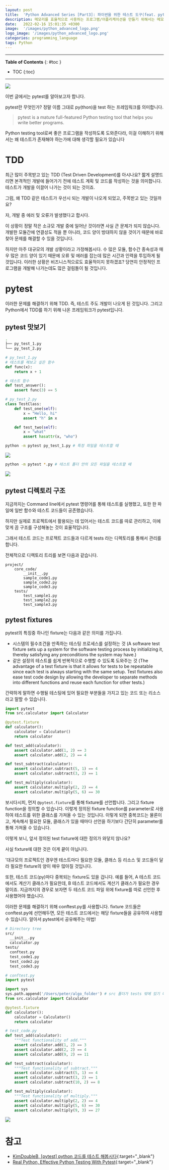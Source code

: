 ```yaml
---
layout: post
title:  'Python Advanced Series [Part3]: 파이썬을 위한 테스트 도구(feat. pytest)'
description: 메모리를 효율적으로 사용하는 프로그램/어플리케이션을 만들기 위해서는 메모리 할당에 대해 이해해야합니다.
date:   2022-02-16 15:01:35 +0300
image:  '/images/python_advanced_logo.png'
logo_image: '/images/python_advanced_logo.png'
categories: programming_language
tags: Python
---
```

---
**Table of Contents**
{: #toc }
*  TOC
{:toc}

---

![](/images/pytest_logo.png)

이번 글에서는 pytest를 알아보고자 합니다.  

pytest란 무엇인가? 정말 이름 그대로 py(thon)을 test 하는 프레임워크를 의미합니다.  
 
> pytest is a mature full-featured Python testing tool that helps you write better programs.

Python testing tool로써 좋은 프로그램을 작성하도록 도와준다라, 이걸 이해하기 위해서는 왜 테스트가 존재해야 하는가에 대해 생각할 필요가 있습니다  

# TDD
최근 많이 주목받고 있는 TDD (Test Driven Development)를 아시나요? 짧게 설명드리면 본격적인 개발에 들어가기 전에 테스트 계획 및 코드를 작성하는 것을 의미합니다. 테스트가 개발을 이끌어 나가는 것이 되는 것이죠.  

그럼, 왜 TDD 같은 테스트가 우선시 되는 개발이 나오게 되었고, 주목받고 있는 것일까요?  

자, 개발 중 에러 및 오류가 발생했다고 합시다.  

이 상황이 정말 작은 소규모 개발 중에 일어난 것이라면 사실 큰 문제가 되지 않습니다. 개발한 모듈간에 연결성도 적을 뿐 아니라, 코드 양이 방대하지 않을 것이기 때문에 바로 찾아 문제를 해결할 수 있을 것입니다.  

하지만 아주 대규모의 개발 상황이라고 가정해봅시다. 수 많은 모듈, 함수간 종속성과 매우 많은 코드 양이 있기 때문에 오류 및 에러를 잡는데 많은 시간과 인력을 투입하게 될 것입니다. 이러한 상황은 비즈니스적으로도 효율적이지 못하겠죠? 당연히 안정적인 프로그램을 개발해 나가는데도 많은 걸림돌이 될 것입니다.  

# pytest

이러한 문제를 해결하기 위해 TDD. 즉, 테스트 주도 개발이 나오게 된 것입니다. 그리고 Python에서 TDD를 하기 위해 나온 프레임워크가 pytest입니다.  

## pytest 맛보기

```sh
.
├── py_test_1.py
└── py_test_2.py
```

```python
# py_test_1.py
# 테스트를 해보고 싶은 함수
def func(x):
    return x + 1

# 테스트 함수
def test_answer():
    assert func(3) == 5
```

```python
# py_test_2.py
class TestClass:
    def test_one(self):
        x = "Hello, hi"
        assert "h" in x

    def test_two(self):
        x = "what"
        assert hasattr(x, "who")
```

```sh
python -m pytest py_test_1.py # 특정 파일을 테스트할 때
```

![](/images/pytest_1.png)

```sh
python -m pytest *.py # 테스트 폴더 안의 모든 파일을 테스트할 때
```

![](/images/pytest_2.png)

## pytest 디렉토리 구조

지금까지는 Command line에서 pytest 명령어를 통해 테스트를 실행했고, 또한 한 파일에 일반 함수와 테스트 코드들이 공존했습니다.  

하지만 실제로 프로젝트에서 활용되는 데 있어서는 테스트 코드를 따로 관리하고, 이에 맞게 끔 구조를 구성해놓는 것이 효율적입니다.  

그래서 테스트 코드는 프로젝트 코드들과 다르게 tests 라는 디렉토리를 통해서 관리를 합니다.  

전체적으로 디렉토리 트리를 보면 다음과 같습니다.  

```
project/
    core_code/
        __init__.py
        sample_code1.py
        sample_code2.py
        sample_code3.py
    tests/
        test_sample1.py
        test_sample2.py
        test_sample3.py
```

## pytest fixtures
 
pytest의 특징중 하나인 fixture는 다음과 같은 의미를 가집니다.  

- 시스템의 필수조건을 만족하는 테스팅 프로세스를 설정하는 것 (A software test fixture sets up a system for the software testing process by initializing it, thereby satisfying any preconditions the system may have.)
- 같은 설정의 테스트를 쉽게 반복적으로 수행할 수 있도록 도와주는 것 (The advantage of a test fixture is that it allows for tests to be repeatable since each test is always starting with the same setup. Test fixtures also ease test code design by allowing the developer to separate methods into different functions and reuse each function for other tests.)

간략하게 말하면 수행될 테스팅에 있어 필요한 부분들을 가지고 있는 코드 또는 리소스라고 말할 수 있습니다.    

```py
import pytest
from src.calculator import Calculator

@pytest.fixture
def calculator():
    calculator = Calculator()
    return calculator

def test_add(calculator):
    assert calculator.add(1, 2) == 3
    assert calculator.add(2, 2) == 4

def test_subtract(calculator):
    assert calculator.subtract(5, 1) == 4
    assert calculator.subtract(3, 2) == 1

def test_multiply(calculator):
    assert calculator.multiply(2, 2) == 4
    assert calculator.multiply(5, 6) == 30
```

보시다시피, 먼저 `@pytest.fixture`를 통해 fixture를 선언합니다. 그리고 fixture function을 정의할 수 있습니다.
이렇게 정의된 fixture function를 parameter로 사용하여 테스트를 위한 클래스를 가져올 수 있는 것입니다. 이렇게 되면 중복코드는 물론이고, 계속해서 필요한 모듈, 클래스가 있을 때마다 선언을 하기보다 간단히 parameter를 통해 가져올 수 있습니다.  

이렇게 보니, 앞서 정의된 test fixture에 대한 정의가 와닿지 않나요?  

사실 fixture에 대한 것은 이게 끝이 아닙니다.  

'대규모의 프로젝트인 경우엔 테스트마다 필요한 모듈, 클래스 등 리소스 및 코드들이 달라 필요한 fixture의 양이 매우 많아질 것입니다.  

또한, 테스트 코드(py)마다 중복되는 fixture도 있을 겁니다. 예를 들어, A 테스트 코드에서도 계산기 클래스가 필요한데, B 테스트 코드에서도 계산기 클래스가 필요한 경우 말이죠. 지금까지의 경우로 보자면 두 테스트 코드 파일 위에 fixture를 따로 선언한 후 사용했어야 했습니다.  

이러한 문제를 해결하기 위해 conftest.py를 사용합니다.
fixture 코드들은 conftest.py에 선언해두면, 모든 테스트 코드에서는 해당 fixture들을 공유하여 사용할 수 있습니다. 알아서 pytest에서 공유해주는 마법!  

```sh
# Directory tree
src/
  __init__.py
  calculator.py
tests/
  conftest.py
  test_code1.py
  test_code2.py
  test_code3.py
```

```py
# conftest.py
import pytest

import sys
sys.path.append('/Users/peter/algo_folder') # src 폴더가 tests 밖에 있기 때문에, 그냥 이름으로 import 안됨
from src.calculator import Calculator

@pytest.fixture
def calculator():
    calculator = Calculator()
    return calculator
```

```py
# test_code.py
def test_add(calculator):
    """Test functionality of add."""
    assert calculator.add(1, 2) == 3
    assert calculator.add(2, 2) == 4
    assert calculator.add(9, 2) == 11

def test_subtract(calculator):
    """Test functionality of subtract."""
    assert calculator.subtract(5, 1) == 4
    assert calculator.subtract(3, 2) == 1
    assert calculator.subtract(10, 2) == 8

def test_multiply(calculator):
    """Test functionality of multiply."""
    assert calculator.multiply(2, 2) == 4
    assert calculator.multiply(5, 6) == 30
    assert calculator.multiply(9, 3) == 27
```

![](/images/pytest_3.png)

# 참고 
- [KimDoubleB, [pytest] python 코드를 테스트 해봅시다](https://binux.tistory.com/47){:target="_blank"}
- [Real Python, Effective Python Testing With Pytest](https://realpython.com/pytest-python-testing/){:target="_blank"}